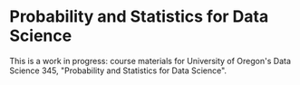 # Probability and Statistics for Data Science

This is a work in progress: course materials for University of Oregon's
Data Science 345, "Probability and Statistics for Data Science".


